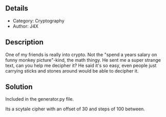 ## Details

- Category: Cryptography
- Author:   J4X

## Description

One of my friends is really into crypto. Not the "spend a years salary on funny monkey picture"-kind, the math thingy. He sent me a super strange text, can you help me decipher it? He said it's so easy, even people just carrying sticks and stones around would be able to decipher it.

## Solution

Included in the generator.py file.

Its a scytale cipher with an offset of 30 and steps of 100 between.
